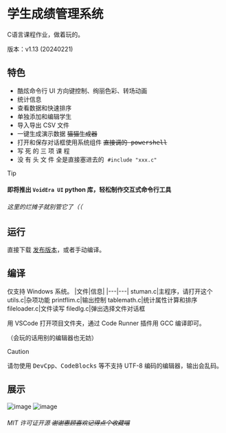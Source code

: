 # 学生成绩管理系统
C语言课程作业，做着玩的。

版本：v1.13 (20240221)

## 特色
- 酷炫命令行 UI <kbd>方向键控制、绚丽色彩、转场动画</kbd>
- 统计信息
- 查看数据和快速排序
- 单独添加和编辑学生
- 导入导出 CSV 文件
- 一键生成演示数据 <kbd>~~猫猫生成器~~</kbd>
- 打开和保存对话框使用系统组件 <kbd>~~直接调的 powershell~~</kbd>
- 写 死 的 三 项 课 程
- 没 有 头 文 件 <kbd>全是直接塞进去的 `#include "xxx.c"`</kbd>


> [!TIP]
> #### 即将推出 `VoidEra UI` python 库，轻松制作交互式命令行工具
> ###### 这里的烂摊子就别管它了（（

## 运行
直接下载 [发布版本](https://github.com/zetaloop/stuman/releases)，或者手动编译。

## 编译
仅支持 Windows 系统。
|文件|信息|
|---|---|
stuman.c|主程序，请打开这个
utils.c|杂项功能
printflim.c|输出控制
tablemath.c|统计属性计算和排序
fileloader.c|文件读写
filedlg.c|弹出选择文件对话框

用 VSCode 打开项目文件夹，通过 Code Runner 插件用 GCC 编译即可。

（会玩的话用别的编辑器也无妨）

> [!CAUTION]
> 请勿使用 <kbd>DevCpp</kbd>、<kbd>CodeBlocks</kbd> 等不支持 UTF-8 编码的编辑器，输出会乱码。

## 展示

![image](https://github.com/zetaloop/stuman/assets/36418285/86145437-120d-4495-a68a-5a6bf9e088ea)
![image](https://github.com/zetaloop/stuman/assets/36418285/2e917b73-79b9-4437-bc87-443958198b24)
###### MIT 许可证开源 ~~谢谢惠顾喜欢记得点个收藏喵~~

